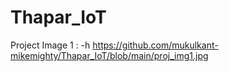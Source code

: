 # Thapar_IoT
 
Project Image 1 : 
-h https://github.com/mukulkant-mikemighty/Thapar_IoT/blob/main/proj_img1.jpg

